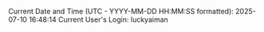 Current Date and Time (UTC - YYYY-MM-DD HH:MM:SS formatted): 2025-07-10 16:48:14
Current User's Login: luckyaiman
